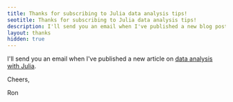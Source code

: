 ```yaml
---
title: Thanks for subscribing to Julia data analysis tips!
seotitle: Thanks for subscribing to Julia data analysis tips!
description: I'll send you an email when I've published a new blog post on data analysis with Julia.
layout: thanks
hidden: true
---
```


I'll send you an email when I've published a new article on [data analysis with Julia](/julia/).

Cheers,

Ron
